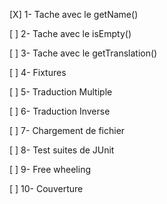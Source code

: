 [X] 1- Tache avec le getName()

[ ] 2- Tache avec le isEmpty()

[ ] 3- Tache avec le getTranslation()

[ ] 4- Fixtures

[ ] 5- Traduction Multiple

[ ] 6- Traduction Inverse

[ ] 7- Chargement de fichier

[ ] 8- Test suites de JUnit

[ ] 9- Free wheeling

[ ] 10- Couverture
